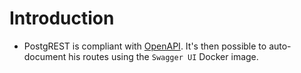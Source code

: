 # Introduction

* PostgREST is compliant with [OpenAPI](https://swagger.io/specification/). It's then possible to auto-document his routes using the `Swagger UI` Docker image.
